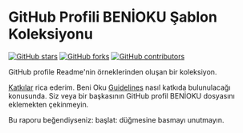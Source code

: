 #  GitHub Profili BENİOKU Şablon Koleksiyonu 

[![GitHub stars](https://img.shields.io/github/stars/themlphdstudent/awesome-github-profile-readme-templates.svg)](https://github.com/durgeshsamariya/awesome-github-profile-readme-templates/stargazers)
[![GitHub forks](https://img.shields.io/github/forks/themlphdstudent/awesome-github-profile-readme-templates.svg?color=blue)](https://github.com/durgeshsamariya/awesome-github-profile-readme-templates/network)
[![GitHub contributors](https://img.shields.io/github/contributors/themlphdstudent/awesome-github-profile-readme-templates.svg?color=blue)](https://github.com/durgeshsamariya/awesome-github-profile-readme-templates/network)

GitHub profile Readme'nin örneklerinden oluşan bir koleksiyon.

[Katkılar](https://github.com/durgeshsamariya/awesome-github-profile-readme-templates/blob/master/CONTRIBUTING.md) rica ederim. Beni Oku [Guidelines](https://github.com/durgeshsamariya/awesome-github-profile-readme-templates/blob/master/CONTRIBUTING.md) nasıl katkıda bulunulacağı konusunda.
Siz veya bir başkasının GitHub profil BENİOKU dosyasını eklemekten çekinmeyin.

Bu raporu beğendiyseniz: başlat: düğmesine basmayı unutmayın.
